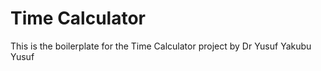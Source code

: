 # Time Calculator

This is the boilerplate for the Time Calculator project by Dr Yusuf Yakubu Yusuf

